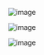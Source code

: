 ![image](https://github.com/user-attachments/assets/afaca1bc-5d00-463d-983a-1b237714b5e1)

![image](https://github.com/user-attachments/assets/394e9a62-715b-4e85-942b-7ab83773bdcc)

![image](https://github.com/user-attachments/assets/60e2964a-0ce6-479e-b9d2-287e228a42f2)
